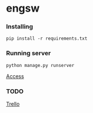 # engsw

### Installing
```pip install -r requirements.txt```

### Running server
```python manage.py runserver```

[Access](http://127.0.0.1:8000/myapp)


### TODO
[Trello](https://trello.com/b/RJKRXsxR/engsw)
